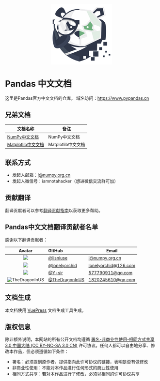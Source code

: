 <p align="center">
  <img width="200" height="200" src="/_logo/512.png" alt="pandas中文文档logo" />
</p>

# Pandas 中文文档

这里是Pandas官方中文文档的仓库。
域名访问：https://www.pypandas.cn

## 兄弟文档

文档名称 | 备注 
---|---
[NumPy中文文档](https://www.numpy.org.cn/) | NumPy中文文档
[Matplotlib中文文档](https://www.matplotlib.org.cn/) | Matplotlib中文文档

## 联系方式

- 发起人邮箱：l@numpy.org.cn
- 发起人微信号：iamnotahacker（想进微信交流群可加）

## 贡献翻译

翻译贡献者可以参考[翻译贡献指南](/Contribution.md)以获取更多帮助。

## Pandas中文文档翻译贡献者名单

感谢以下翻译贡献者：

|                            Avatar                            | GItHub                                             | Email                                         |
| :----------------------------------------------------------: | :------------------------------------------------- | --------------------------------------------- |
| ![](https://avatars1.githubusercontent.com/u/7500988?s=60&v=4) | [@lisniuse](https://github.com/lisniuse)           | [l@numpy.org.cn](mailto:l@numpy.org.cn)       |
| ![](https://avatars1.githubusercontent.com/u/42760154?s=60&v=4) | [@lonelyorchid](https://github.com/lonelyorchid)   | lonelyorchid@126.com                          |
| ![](https://avatars1.githubusercontent.com/u/41409725?s=60&v=4) | [@Y-sir](https://github.com/Y-sir)                 | [577790911@qq.com](mailto:577790911@qq.com)   |
| ![TheDragonInUS](https://avatars2.githubusercontent.com/u/31626205?s=60&v=4) | [@TheDragonInUS](https://github.com/TheDragonInUS) | [1820245610@qq.com](mailto:1820245610@qq.com) |

## 文档生成

本文档使用 [VuePress](https://vuepress.vuejs.org/) 文档生成工具生成。

## 版权信息

除非额外说明，本网站的所有公开文档均遵循 [署名-非商业性使用-相同方式共享 3.0 中国大陆 (CC BY-NC-SA 3.0 CN)](https://creativecommons.org/licenses/by-nc-sa/3.0/cn/) 许可协议。任何人都可以自由地分享、修改本作品，但必须遵循如下条件：

- 署名：必须提到原作者，提供指向此许可协议的链接，表明是否有做修改
- 非商业性使用：不能对本作品进行任何形式的商业性使用
- 相同方式共享：若对本作品进行了修改，必须以相同的许可协议共享